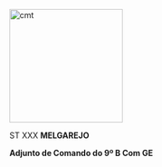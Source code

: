 <img src="" width="200" alt="cmt"></img>

ST XXX **MELGAREJO**

**Adjunto de Comando do 9º B Com GE**
